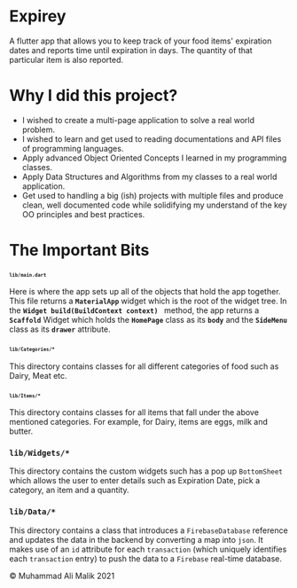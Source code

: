 # Expirey

A flutter app that allows you to keep track of your food items' expiration dates and reports time until expiration in days.
The quantity of that particular item is also reported. 


# Why I did this project?
* I wished to create a multi-page application to solve a real world problem. 
* I wished to learn and get used to reading documentations and API files of programming languages. 
* Apply advanced Object Oriented Concepts I learned in my programming classes. 
* Apply Data Structures and Algorithms from my classes to a real world application. 
* Get used to handling a big (ish) projects with multiple files and produce clean, well documented code while solidifying my understand of the key OO principles and best practices.  

# The Important Bits

### <font size="1"> `lib/main.dart` </font> 

Here is where the app sets up all of the objects that hold the app together. This file returns a **```MaterialApp```** widget which is the root of the widget tree.  In the **```Widget build(BuildContext context) ```** method, the app returns a **`Scaffold`** Widget which holds the **`HomePage`** class as its **`body`** and the **`SideMenu`** class as its **`drawer`** attribute. 


### <font size="1"> `lib/Categories/*` </font>

This directory contains classes for all different categories of food such as Dairy, Meat etc.


### <font size="1"> `lib/Items/*` </font> 

This directory contains classes for all items that fall under the above mentioned categories. For example, for Dairy, items are eggs, milk and butter.

### `lib/Widgets/*`

This directory contains the custom widgets such has a pop up `BottomSheet` which allows the user to enter details such as Expiration Date, pick a category, an item and a quantity.

### `lib/Data/*`

This directory contains a class that introduces a `FirebaseDatabase` reference and updates the data in the backend by converting a map into `json`. It makes use of an `id` attribute for each `transaction` (which uniquely identifies each `transaction` entry) to push the data to a `Firebase` real-time database.
 
&copy; Muhammad Ali Malik 2021
